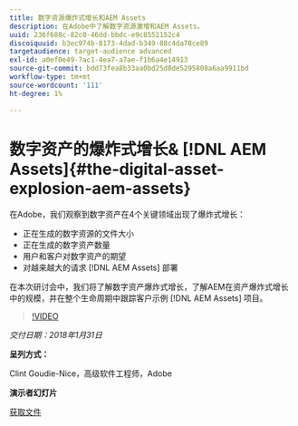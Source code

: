```yaml
---
title: 数字资源爆炸式增长和AEM Assets
description: 在Adobe中了解数字资源激增和AEM Assets。
uuid: 236f688c-82c0-46dd-bbdc-e9c8552152c4
discoiquuid: b3ec974b-8173-4dad-b349-88c4da78ce89
targetaudience: target-audience advanced
exl-id: a0ef0e49-7ac1-4ea7-a7ae-f1b6a4e14913
source-git-commit: bdd73fea8b33aa0bd25d8de5295808a6aa9911bd
workflow-type: tm+mt
source-wordcount: '111'
ht-degree: 1%

---
```


# 数字资产的爆炸式增长&amp; [!DNL AEM Assets]{#the-digital-asset-explosion-aem-assets}

在Adobe，我们观察到数字资产在4个关键领域出现了爆炸式增长：

* 正在生成的数字资源的文件大小
* 正在生成的数字资产数量
* 用户和客户对数字资产的期望
* 对越来越大的请求 [!DNL AEM Assets] 部署

在本次研讨会中，我们将了解数字资产爆炸式增长，了解AEM在资产爆炸式增长中的规模，并在整个生命周期中跟踪客户示例 [!DNL AEM Assets] 项目。

>[!VIDEO](https://video.tv.adobe.com/v/21474/?quality=9)

*交付日期：2018年1月31日*

**呈列方式：**

Clint Goudie-Nice，高级软件工程师，Adobe

**演示者幻灯片**

[获取文件](assets/1+30+18+the+digital+asset+explosion+gems.pdf)
<!--
[Get back to the Overview](https://helpx.adobe.com/experience-manager/kt/eseminars/gems/aem-index.html)
-->
